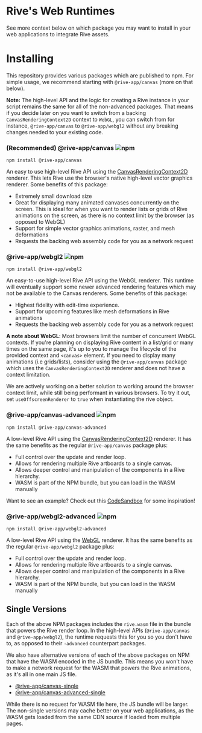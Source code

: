# Rive's Web Runtimes

See more context below on which package you may want to install in your web applications to integrate Rive assets.

# Installing

This repository provides various packages which are published to npm. For simple usage, we recommend starting with `@rive-app/canvas` (more on that below).

**Note:** The high-level API and the logic for creating a Rive instance in your script remains the same for all of the non-advanced packages. That means if you decide later on you want to switch from a backing `CanvasRenderingContext2D` context to `WebGL`, you can switch from for instance, `@rive-app/canvas` to `@rive-app/webgl2` without any breaking changes needed to your existing code.

### **(Recommended)** @rive-app/canvas ![npm](https://img.shields.io/npm/v/@rive-app/canvas)

```
npm install @rive-app/canvas
```

An easy to use high-level Rive API using the [CanvasRenderingContext2D](https://developer.mozilla.org/en-US/docs/Web/API/Canvas_API) renderer. This lets Rive use the browser's native high-level vector graphics renderer. Some benefits of this package:

- Extremely small download size
- Great for displaying many animated canvases concurrently on the screen. This is ideal for when you want to render lists or grids of Rive animations on the screen, as there is no context limit by the browser (as opposed to WebGL)
- Support for simple vector graphics animations, raster, and mesh deformations
- Requests the backing web assembly code for you as a network request

### @rive-app/webgl2 ![npm](https://img.shields.io/npm/v/@rive-app/webgl2)

```
npm install @rive-app/webgl2
```

An easy-to-use high-level Rive API using the WebGL renderer. This runtime will eventually support some newer advanced rendering features which may not be available to the Canvas renderers. Some benefits of this package:

- Highest fidelity with edit-time experience.
- Support for upcoming features like mesh deformations in Rive animations
- Requests the backing web assembly code for you as a network request

**A note about WebGL**: Most browsers limit the number of concurrent WebGL contexts. If you're planning on displaying Rive content in a list/grid or many times on the same page, it's up to you to manage the lifecycle of the provided context and `<canvas>` element. If you need to display many animations (i.e grids/lists), consider using the `@rive-app/canvas` package which uses the `CanvasRenderingContext2D` renderer and does not have a context limitation.

We are actively working on a better solution to working around the browser context limit, while still being performant in various browsers. To try it out, set `useOffscreenRenderer` to `true` when instantiating the rive object.

### @rive-app/canvas-advanced ![npm](https://img.shields.io/npm/v/@rive-app/canvas-advanced)

```
npm install @rive-app/canvas-advanced
```

A low-level Rive API using the [CanvasRenderingContext2D](https://developer.mozilla.org/en-US/docs/Web/API/Canvas_API) renderer. It has the same benefits as the regular `@rive-app/canvas` package plus:

- Full control over the update and render loop.
- Allows for rendering multiple Rive artboards to a single canvas.
- Allows deeper control and manipulation of the components in a Rive hierarchy.
- WASM is part of the NPM bundle, but you can load in the WASM manually

Want to see an example? Check out this [CodeSandbox](https://codesandbox.io/s/rive-canvas-advanced-api-centaur-example-exh2os) for some inspiration!

### @rive-app/webgl2-advanced ![npm](https://img.shields.io/npm/v/@rive-app/webgl2-advanced)

```
npm install @rive-app/webgl2-advanced
```

A low-level Rive API using the [WebGL](https://developer.mozilla.org/en-US/docs/Web/API/WebGL_API) renderer. It has the same benefits as the regular `@rive-app/webgl2` package plus:

- Full control over the update and render loop.
- Allows for rendering multiple Rive artboards to a single canvas.
- Allows deeper control and manipulation of the components in a Rive hierarchy.
- WASM is part of the NPM bundle, but you can load in the WASM manually

## Single Versions

Each of the above NPM packages includes the `rive.wasm` file in the bundle that powers the Rive render loop. In the high-level APIs (`@rive-app/canvas` and `@rive-app/webgl2`), the runtime requests this for you so you don't have to, as opposed to their `-advanced` counterpart packages.

We also have alternative versions of each of the above packages on NPM that have the WASM encoded in the JS bundle. This means you won't have to make a network request for the WASM that powers the Rive animations, as it's all in one main JS file.

- [@rive-app/canvas-single](https://www.npmjs.com/package/@rive-app/canvas-single)
- [@rive-app/canvas-advanced-single](https://www.npmjs.com/package/@rive-app/canvas-advanced-single)

While there is no request for WASM file here, the JS bundle will be larger. The non-single versions may cache better on your web applications, as the WASM gets loaded from the same CDN source if loaded from multiple pages.
